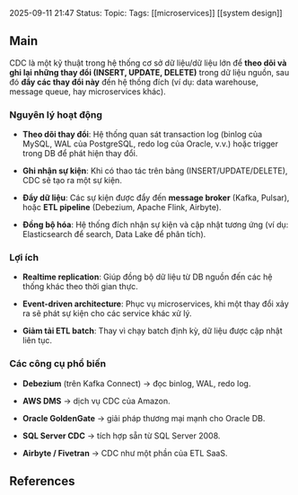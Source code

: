 2025-09-11 21:47
Status: 
Topic: 
Tags: [[microservices]] [[system design]]
## Main

CDC là một kỹ thuật trong hệ thống cơ sở dữ liệu/dữ liệu lớn để **theo dõi và ghi lại những thay đổi (INSERT, UPDATE, DELETE)** trong dữ liệu nguồn, sau đó **đẩy các thay đổi này** đến hệ thống đích (ví dụ: data warehouse, message queue, hay microservices khác).


### Nguyên lý hoạt động

- **Theo dõi thay đổi**: Hệ thống quan sát transaction log (binlog của MySQL, WAL của PostgreSQL, redo log của Oracle, v.v.) hoặc trigger trong DB để phát hiện thay đổi.
    
- **Ghi nhận sự kiện**: Khi có thao tác trên bảng (INSERT/UPDATE/DELETE), CDC sẽ tạo ra một sự kiện.
    
- **Đẩy dữ liệu**: Các sự kiện được đẩy đến **message broker** (Kafka, Pulsar), hoặc **ETL pipeline** (Debezium, Apache Flink, Airbyte).
    
- **Đồng bộ hóa**: Hệ thống đích nhận sự kiện và cập nhật tương ứng (ví dụ: Elasticsearch để search, Data Lake để phân tích).


### Lợi ích

- **Realtime replication**: Giúp đồng bộ dữ liệu từ DB nguồn đến các hệ thống khác theo thời gian thực.
    
- **Event-driven architecture**: Phục vụ microservices, khi một thay đổi xảy ra sẽ phát sự kiện cho các service khác xử lý.
    
- **Giảm tải ETL batch**: Thay vì chạy batch định kỳ, dữ liệu được cập nhật liên tục.

### Các công cụ phổ biến

- **Debezium** (trên Kafka Connect) → đọc binlog, WAL, redo log.
    
- **AWS DMS** → dịch vụ CDC của Amazon.
    
- **Oracle GoldenGate** → giải pháp thương mại mạnh cho Oracle DB.
    
- **SQL Server CDC** → tích hợp sẵn từ SQL Server 2008.
    
- **Airbyte / Fivetran** → CDC như một phần của ETL SaaS.



## References